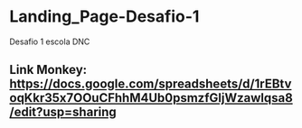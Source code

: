 # Landing_Page-Desafio-1
Desafio 1 escola DNC

## Link Monkey: https://docs.google.com/spreadsheets/d/1rEBtvoqKkr35x7OOuCFhhM4Ub0psmzfGljWzawlqsa8/edit?usp=sharing
